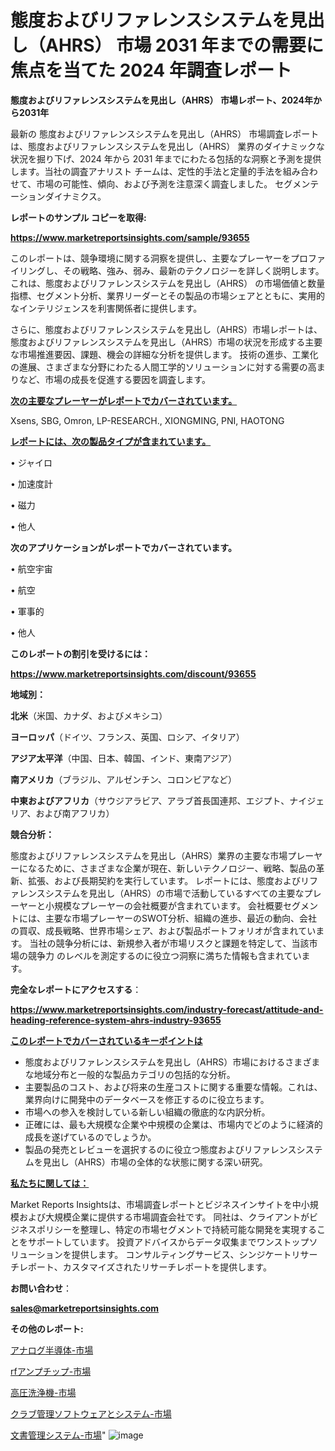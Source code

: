 # 態度およびリファレンスシステムを見出し（AHRS） 市場 2031 年までの需要に焦点を当てた 2024 年調査レポート

<strong>態度およびリファレンスシステムを見出し（AHRS） 市場レポート、2024年から2031年</strong>

最新の 態度およびリファレンスシステムを見出し（AHRS） 市場調査レポートは、態度およびリファレンスシステムを見出し（AHRS） 業界のダイナミックな状況を掘り下げ、2024 年から 2031 年までにわたる包括的な洞察と予測を提供します。当社の調査アナリスト チームは、定性的手法と定量的手法を組み合わせて、市場の可能性、傾向、および予測を注意深く調査しました。 セグメンテーションダイナミクス。



<strong>レポートのサンプル コピーを取得:</strong> <a href=https://www.marketreportsinsights.com/sample/93655>

<strong><u>https://www.marketreportsinsights.com/sample/93655</u></strong></a>

このレポートは、競争環境に関する洞察を提供し、主要なプレーヤーをプロファイリングし、その戦略、強み、弱み、最新のテクノロジーを詳しく説明します。 これは、態度およびリファレンスシステムを見出し（AHRS） の市場価値と数量指標、セグメント分析、業界リーダーとその製品の市場シェアとともに、実用的なインテリジェンスを利害関係者に提供します。

さらに、態度およびリファレンスシステムを見出し（AHRS）市場レポートは、態度およびリファレンスシステムを見出し（AHRS）市場の状況を形成する主要な市場推進要因、課題、機会の詳細な分析を提供します。 技術の進歩、工業化の進展、さまざまな分野にわたる人間工学的ソリューションに対する需要の高まりなど、市場の成長を促進する要因を調査します。



<strong><u>次の主要なプレーヤーがレポートでカバーされています。</u></strong>

Xsens, SBG, Omron, LP-RESEARCH., XIONGMING, PNI, HAOTONG



<strong><u><b>レポートには、次の製品タイプが含まれています。</b></u></strong>

• ジャイロ

• 加速度計

• 磁力

• 他人



<strong><b>次のアプリケーションがレポートでカバーされています。</b></strong>

• 航空宇宙

• 航空

• 軍事的

• 他人



<strong><b>このレポートの割引を受けるには：</b></strong><a href=https://www.marketreportsinsights.com/discount/93655>

<strong><u>https://www.marketreportsinsights.com/discount/93655</u></strong></a>



<strong>地域別：</strong>



<strong>北米</strong>（米国、カナダ、およびメキシコ）



<strong>ヨーロッパ</strong>（ドイツ、フランス、英国、ロシア、イタリア）



<strong>アジア太平洋</strong>（中国、日本、韓国、インド、東南アジア）



<strong>南アメリカ</strong>（ブラジル、アルゼンチン、コロンビアなど）



<strong>中東およびアフリカ</strong>（サウジアラビア、アラブ首長国連邦、エジプト、ナイジェリア、および南アフリカ）



<strong>競合分析：</strong>

態度およびリファレンスシステムを見出し（AHRS）業界の主要な市場プレーヤーになるために、さまざまな企業が現在、新しいテクノロジー、戦略、製品の革新、拡張、および長期契約を実行しています。 レポートには、態度およびリファレンスシステムを見出し（AHRS）の市場で活動しているすべての主要なプレーヤーと小規模なプレーヤーの会社概要が含まれています。 会社概要セグメントには、主要な市場プレーヤーのSWOT分析、組織の進歩、最近の動向、会社の買収、成長戦略、世界市場シェア、および製品ポートフォリオが含まれています。 当社の競争分析には、新規参入者が市場リスクと課題を特定して、当該市場の競争力 のレベルを測定するのに役立つ洞察に満ちた情報も含まれています。



<strong>完全なレポートにアクセスする</strong>：

<a href=https://www.marketreportsinsights.com/industry-forecast/attitude-and-heading-reference-system-ahrs-industry-93655>

<strong><u>https://www.marketreportsinsights.com/industry-forecast/attitude-and-heading-reference-system-ahrs-industry-93655</u></strong></a>



<strong><u><b>このレポートでカバーされているキーポイントは</b></u></strong>
<ul>
  <li>態度およびリファレンスシステムを見出し（AHRS）市場におけるさまざまな地域分布と一般的な製品カテゴリの包括的な分析。</li>
  <li>主要製品のコスト、および将来の生産コストに関する重要な情報。これは、業界向けに開発中のデータベースを修正するのに役立ちます。</li>
  <li>市場への参入を検討している新しい組織の徹底的な内訳分析。</li>
  <li>正確には、最も大規模な企業や中規模の企業は、市場内でどのように経済的成長を遂げているのでしょうか。</li>
  <li>製品の発売とレビューを選択するのに役立つ態度およびリファレンスシステムを見出し（AHRS）市場の全体的な状態に関する深い研究。</li>
</ul>


<strong><u><b>私たちに関しては：</b></u></strong>

Market Reports Insightsは、市場調査レポートとビジネスインサイトを中小規模および大規模企業に提供する市場調査会社です。 同社は、クライアントがビジネスポリシーを整理し、特定の市場セグメントで持続可能な開発を実現することをサポートしています。 投資アドバイスからデータ収集までワンストップソリューションを提供します。 コンサルティングサービス、シンジケートリサーチレポート、カスタマイズされたリサーチレポートを提供します。



<strong><b>お問い合わせ</b></strong>：

<a href=mailto:sales@marketreportsinsights.com>

<strong><u>sales@marketreportsinsights.com</u></strong></a>



<strong>その他のレポート:</strong>

<a href=https://www.linkedin.com/pulse/アナログ半導体-市場-2023-競争分析と事業成長-2030-data-dive-discoveries-24-analysis-aacwf/>アナログ半導体-市場</a>

<a href=https://www.linkedin.com/pulse/rfアンプチップ-市場-2023-総利益と主要ベンダー-2030-pr-news-hub-jhlgf/>rfアンプチップ-市場</a>

<a href=https://www.linkedin.com/pulse/高圧洗浄機-市場-2023-収益と成長ドライバー-2030-pr-news-hub-23jrf/>高圧洗浄機-市場</a>

<a href=https://www.linkedin.com/pulse/クラブ管理ソフトウェアとシステム-市場-2023-競争分析と事業成長-8alff/>クラブ管理ソフトウェアとシステム-市場</a>

<a href=https://www.linkedin.com/pulse/文書管理システム-市場-2023-swot-分析と最新イノベーション-caacf/>文書管理システム-市場</a>"
![image](https://github.com/gayatriri2/Market-Trends/assets/166717496/f5885198-378f-441b-b1e5-7a3a27851914)
